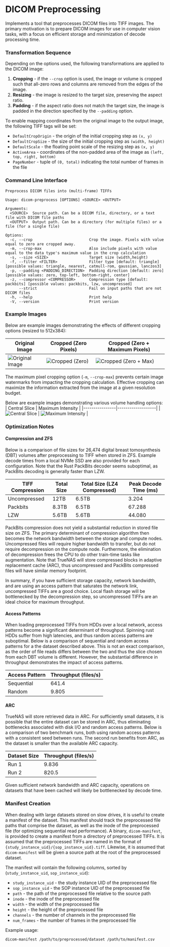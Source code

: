 # DICOM Preprocessing

Implements a tool that preprocesses DICOM files into TIFF images. The primary motivation is to prepare DICOM images for use in computer vision tasks, with a focus on efficient storage and minimization of decode processing time.

### Transformation Sequence

Depending on the options used, the following transformations are applied to the DICOM image:

1. **Cropping** - if the `--crop` option is used, the image or volume is cropped such that all-zero rows and columns are removed
from the edges of the image.
2. **Resizing** - the image is resized to the target size, preserving the aspect ratio.
3. **Padding** - if the aspect ratio does not match the target size, the image is padded in the direction specified by the `--padding` option.

To enable mapping coordinates from the original image to the output image, the following TIFF tags will be set:
- `DefaultCropOrigin` - the origin of the initial cropping step as `(x, y)`
- `DefaultCropSize` - the size of the initial cropping step as `(width, height)`
- `DefaultScale` - the floating point scale of the resizing step as `(x, y)`
- `ActiveArea` - coordinates of the non-padded area of the image as `(left, top, right, bottom)`
- `PageNumber` - tuple of `(0, total)` indicating the total number of frames in the file


### Command Line Interface

```
Preprocess DICOM files into (multi-frame) TIFFs

Usage: dicom-preprocess [OPTIONS] <SOURCE> <OUTPUT>

Arguments:
  <SOURCE>  Source path. Can be a DICOM file, directory, or a text file with DICOM file paths
  <OUTPUT>  Output path. Can be a directory (for multiple files) or a file (for a single file)

Options:
  -c, --crop                         Crop the image. Pixels with value equal to zero are cropped away.
  -m, --crop-max                     Also include pixels with value equal to the data type's maximum value in the crop calculation
  -s, --size <SIZE>                  Target size (width,height)
  -f, --filter <FILTER>              Filter type [default: triangle] [possible values: triangle, nearest, catmull-rom, gaussian, lanczos3]
  -p, --padding <PADDING_DIRECTION>  Padding direction [default: zero] [possible values: zero, top-left, bottom-right, center]
  -z, --compressor <COMPRESSOR>      Compression type [default: packbits] [possible values: packbits, lzw, uncompressed]
      --strict                       Fail on input paths that are not DICOM files
  -h, --help                         Print help
  -V, --version                      Print version
```


### Example Images

Below are example images demonstrating the effects of different cropping options (resized to 512x384):

| Original Image | Cropped (Zero Pixels) | Cropped (Zero + Maximum Pixels) |
|----------------|----------------|----------------------|
| ![Original Image](docs/nocrop.png) | ![Cropped (Zero)](docs/zerocrop.png) | ![Cropped (Zero + Max)](docs/zeromaxcrop.png) |

The maximum pixel cropping option (`-m`, `--crop-max`) prevents certain image watermarks from impacting the cropping calculation. Effective cropping can maximize the information extracted from the image at a given
resolution budget.

Below are example images demonstrating various volume handling options:
| Central Slice | Maximum Intensity |
|----------------|-------------------|
| ![Central Slice](docs/central_slice.png) | ![Maximum Intensity](docs/max_intensity.png) |


### Optimization Notes

#### Compression and ZFS

Below is a comparison of file sizes for 26,474 digital breast tomosynthesis (DBT) volumes after preprocessing to TIFF when stored in ZFS.
Example decode times from a local NVMe SSD are also provided for each configuration. Note that the Rust PackBits decoder seems suboptimal,
as PackBits decoding is generally faster than LZW.


| TIFF Compression | Total Size | Total Size (LZ4 Compressed) | Peak Decode Time (ms) |
|------------------|------------|-----------------------------|-----------------------|
| Uncompressed     | 12TB       | 6.5TB                       | 3.204                 |
| Packbits         | 8.3TB      | 6.5TB                       | 67.288                |
| LZW              | 5.6TB      | 5.6TB                       | 44.080                |


PackBits compression does not yield a substantial reduction in stored file size on ZFS. The primary
determinant of compression algorithm then becomes the network bandwidth between the storage and compute nodes.
Uncompressed files will require higher bandwidth to transfer, but do not require decompression on the compute node. Furthermore, the elimination of decompression frees the CPU to do other train-time tasks like augmentation. Note that TrueNAS will store compressed blocks in adaptive replacement cache (ARC), thus uncompressed and PackBits compressed files will have similar memory footprint.

In summary, if you have sufficient storage capacity, network bandwidth, and are using an access pattern that saturates the network link, uncompressed TIFFs are a good choice. Local flash storage will be bottlenecked
by the decompression step, so uncompressed TIFFs are an ideal choice for maximum throughput.

#### Access Patterns

When loading preprocessed TIFFs from HDDs over a local network, access patterns become a significant determinant of throughput. Spinning rust HDDs suffer from high latencies, and thus random access patterns are suboptimal. Below is a comparison of sequential and random access patterns for a the dataset described above.
This is not an exact comparison, as the order of file reads differs between the two and thus the slice chosen from each DBT volume is different. However, the substantial difference in throughput demonstrates the impact of access patterns.

| Access Pattern | Throughput (files/s) |
|----------------|----------------------|
| Sequential     | 641.4                |
| Random         | 9.805                |

#### ARC

TrueNAS will store retrieved data in ARC. For sufficiently small datasets, it is possible that the entire dataset can be stored in ARC, thus eliminating bottlenecks associated with disk I/O and random access patterns. Below is a comparison of two benchmark runs, both using random access patterns with a consistent
seed between runs. The second run benefits from ARC, as the dataset is smaller than the available ARC capacity.

| Dataset Size | Throughput (files/s) |
|--------------|----------------------|
| Run 1        | 9.836                |
| Run 2        | 820.5                |

Given sufficient network bandwidth and ARC capacity, operations on datasets that have been cached will likely be bottlenecked by decode time.


### Manifest Creation

When dealing with large datasets stored on slow drives, it is useful to create a manifest of the dataset.
This manifest should track the preprocessed file paths that comprise the dataset, as well as the inode of the
preprocessed file (for optimizing sequential read performance). A binary, `dicom-manifest`, is provided to create a manifest from a directory of preprocessed TIFFs. It is assumed that the preprocessed TIFFs are named in the format of `{study_instance_uid}/{sop_instance_uid}.tiff`. Likewise, it is assumed that `dicom-manifest` will be given a source path at the root of the preprocessed dataset.

The manifest will contain the following columns, sorted by (`study_instance_uid`, `sop_instance_uid`):
- `study_instance_uid` - the study instance UID of the preprocessed file
- `sop_instance_uid` - the SOP instance UID of the preprocessed file
- `path` - the path of the preprocessed file relative to the source path
- `inode` - the inode of the preprocessed file
- `width` - the width of the preprocessed file
- `height` - the height of the preprocessed file
- `channels` - the number of channels in the preprocessed file
- `num_frames` - the number of frames in the preprocessed file

Example usage:

```
dicom-manifest /path/to/preprocessed/dataset /path/to/manifest.csv
```
